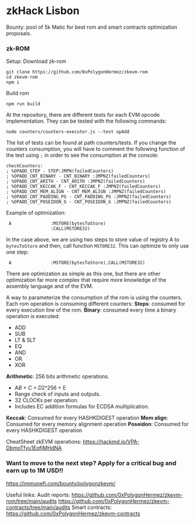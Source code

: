 # zkHack Lisbon

Bounty: pool of 5k Matic for best rom and smart contracts optimization proposals.

### zk-ROM
Setup:
Download zk-rom
```
git clone https://github.com/0xPolygonHermez/zkevm-rom
cd zkevm-rom
npm i
```
Build rom

```
npm run build
```
At the repository, there are different tests for each EVM opcode implementation. They can be tested with the following commands:
```
node counters/counters-executor.js --test opAdd
```
The list of tests can be found at path counters/tests.
If you change the counters consumption, you will have to comment the following function of the test using `;` in order to see the consumption at the console:
```
checkCounters:
; %OPADD_STEP - STEP:JMPN(failedCounters)
; %OPADD_CNT_BINARY - CNT_BINARY :JMPNZ(failedCounters)
; %OPADD_CNT_ARITH - CNT_ARITH :JMPNZ(failedCounters)
; %OPADD_CNT_KECCAK_F - CNT_KECCAK_F :JMPNZ(failedCounters)
; %OPADD_CNT_MEM_ALIGN - CNT_MEM_ALIGN :JMPNZ(failedCounters)
; %OPADD_CNT_PADDING_PG - CNT_PADDING_PG :JMPNZ(failedCounters)
; %OPADD_CNT_POSEIDON_G - CNT_POSEIDON_G :JMPNZ(failedCounters)
```
Example of optimization:
```
 A               :MSTORE(bytesToStore)
                 :CALL(MSTORE32)
```
In the case above, we are using two steps to store value of registry A to `bytesToStore` and then, call function `MSTORE32`. This can optimize to only use one step:
```
 A               :MSTORE(bytesToStore),CALL(MSTORE32)
```
There are optimization as simple as this one, but there are other optimization far more complex that require more knowledge of the assembly language and of the EVM.

A way to parameterize the consumption of the rom is using the counters. Each rom operation is consuming different counters:
**Steps**: consumed for every execution line of the rom.
**Binary**: consumed every time a binary operation is executed:
- ADD
- SUB
- LT & SLT
- EQ
- AND
- OR 
- XOR

**Arithmetic**: 256 bits arithmetic operations.
- A*B + C = D*2^256 + E
- Range check of inputs and outputs.
- 32 CLOCKs per operation.
- Includes EC addition formulas for ECDSA multiplication.

**Keccak**: Consumed for every HASHKDIGEST operation
**Mem align**: Consumed for every memory alignment operation
**Poseidon**: Consumed for every HASHKDIGEST operation

CheatSheet zkEVM operations:
https://hackmd.io/VPA-DbmoTfyu1EqfjMHdNA

### Want to move to the next step? Apply for a critical bug and earn up to 1M USD!!
https://immunefi.com/bounty/polygonzkevm/

Useful links:
Audit reports:
https://github.com/0xPolygonHermez/zkevm-rom/tree/main/audits
https://github.com/0xPolygonHermez/zkevm-contracts/tree/main/audits
Smart contracts:
https://github.com/0xPolygonHermez/zkevm-contracts
